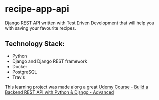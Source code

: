 # recipe-app-api
Django REST API written with Test Driven Development that will help you with saving your favourite recipes. 


## Technology Stack:

-   Python
-   Django and Django REST framework
-   Docker
-   PostgreSQL
-   Travis

This learning project was made along a great [Udemy Course - Build a Backend REST API with Python & Django - Advanced](https://www.udemy.com/django-python-advanced/)
